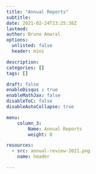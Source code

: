 ```yaml
---
title: "Annual Reports"
subtitle:  
date: 2021-02-24T13:25:38Z
lastmod: 
author: Bruno Amaral
options:
  unlisted: false
  header: mini

description: 
categories: []
tags: []

draft: false
enableDisqus : true
enableMathJax: false
disableToC: false
disableAutoCollapse: true

menu:
    column_3:
        Name: Annual Reports
        weight: 8

resources:
  - src: annual-review-2021.png
    name: header

---
```


